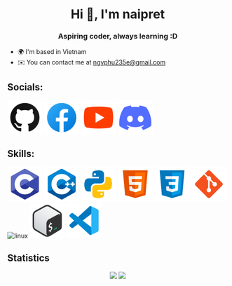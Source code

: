 <h1 align="center">Hi 👋, I'm naipret</h1>
<h3 align="center">Aspiring coder, always learning :D</h3>

- 🌍 I'm based in Vietnam
- ✉️ You can contact me at [ngvphu235e@gmail.com](mailto:ngvphu235e@gmail.com)

<h2 align="left">Socials:</h2>
<p align="left">
  <a href="https://github.com/naipret" target="_blank" rel="noreferrer" style="text-decoration: none; display: inline-block">
    <img align="center" src="https://raw.githubusercontent.com/naipret/naipret/master/src/icon/github.svg" alt="github" />
  </a>
  <a href="https://facebook.com/naipret" target="_blank" rel="noreferrer" style="text-decoration: none; display: inline-block">
    <img align="center" src="https://raw.githubusercontent.com/naipret/naipret/master/src/icon/facebook.svg" alt="facebook" />
  </a>
  <a href="https://youtube.com/@naipret" target="_blank" rel="noreferrer" style="text-decoration: none; display: inline-block">
    <img align="center" src="https://raw.githubusercontent.com/naipret/naipret/master/src/icon/youtube.svg" alt="youtube" />
  </a>
  <a href="https://discord.com/invite/ABmNTDpMeJ" target="_blank" rel="noreferrer" style="text-decoration: none; display: inline-block">
    <img align="center" src="https://raw.githubusercontent.com/naipret/naipret/master/src/icon/discord.svg" alt="discord" />
  </a>
</p>

<h2 align="left">Skills:</h2>
<p align="left">
  <a href="https://github.com/naipret?tab=repositories&language=c" target="_blank" rel="noreferrer" style="text-decoration: none; display: inline-block">
    <img src="https://raw.githubusercontent.com/naipret/naipret/master/src/icon/c.svg" alt="c" />
  </a>
  <a href="https://github.com/naipret?tab=repositories&language=c%2B%2B" target="_blank" rel="noreferrer" style="text-decoration: none; display: inline-block">
    <img src="https://raw.githubusercontent.com/naipret/naipret/master/src/icon/cpp.svg" alt="cpp" />
  </a>
  <a href="https://github.com/naipret?tab=repositories&language=python" target="_blank" rel="noreferrer" style="text-decoration: none; display: inline-block">
    <img src="https://raw.githubusercontent.com/naipret/naipret/master/src/icon/python.svg" alt="python" />
  </a>
  <a href="https://github.com/naipret?tab=repositories&language=html" target="_blank" rel="noreferrer" style="text-decoration: none; display: inline-block">
    <img src="https://raw.githubusercontent.com/naipret/naipret/master/src/icon/html.svg" alt="html" />
  </a>
  <a href="https://github.com/naipret?tab=repositories&language=css" target="_blank" rel="noreferrer" style="text-decoration: none; display: inline-block">
    <img src="https://raw.githubusercontent.com/naipret/naipret/master/src/icon/css.svg" alt="css" />
  </a>
  <a href="https://github.com/naipret?tab=repositories" target="_blank" rel="noreferrer" style="text-decoration: none; display: inline-block">
    <img src="https://raw.githubusercontent.com/naipret/naipret/master/src/icon/git.svg" alt="git" />
  </a>
  <a href="https://github.com/torvalds/linux" target="_blank" rel="noreferrer" style="text-decoration: none; display: inline-block">
    <img src="https://raw.githubusercontent.com/naipret/naipret/master/src/icon/linux.svg" alt="linux" />
  </a>
  <a href="https://gnu.org/software/bash" target="_blank" rel="noreferrer" style="text-decoration: none; display: inline-block">
    <img src="https://raw.githubusercontent.com/naipret/naipret/master/src/icon/bash.svg" alt="bash" />
  </a>
  <a href="https://code.visualstudio.com" target="_blank" rel="noreferrer" style="text-decoration: none; display: inline-block">
    <img src="https://raw.githubusercontent.com/naipret/naipret/master/src/icon/vscode.svg" alt="vscode" />
  </a>
</p>

<h2>Statistics</h2>
<p align="center">
  <a href="https://github.com/anuraghazra/github-readme-stats?tab=readme-ov-file#github-stats-card" target="_blank" rel="noreferrer" style="text-decoration: none; display: inline-block">
    <img height="200" align="center" src="https://github-readme-stats.vercel.app/api?username=naipret&show_icons=true&hide_border=true&theme=transparent" />
  </a>
  <a href="https://github.com/anuraghazra/github-readme-stats?tab=readme-ov-file#top-languages-card" target="_blank" rel="noreferrer" style="text-decoration: none; display: inline-block">
    <img height="200" align="center" src="https://github-readme-stats.vercel.app/api/top-langs/?username=naipret&langs_count=8&layout=compact&hide_border=true&theme=transparent" />
  </a>
</p>
